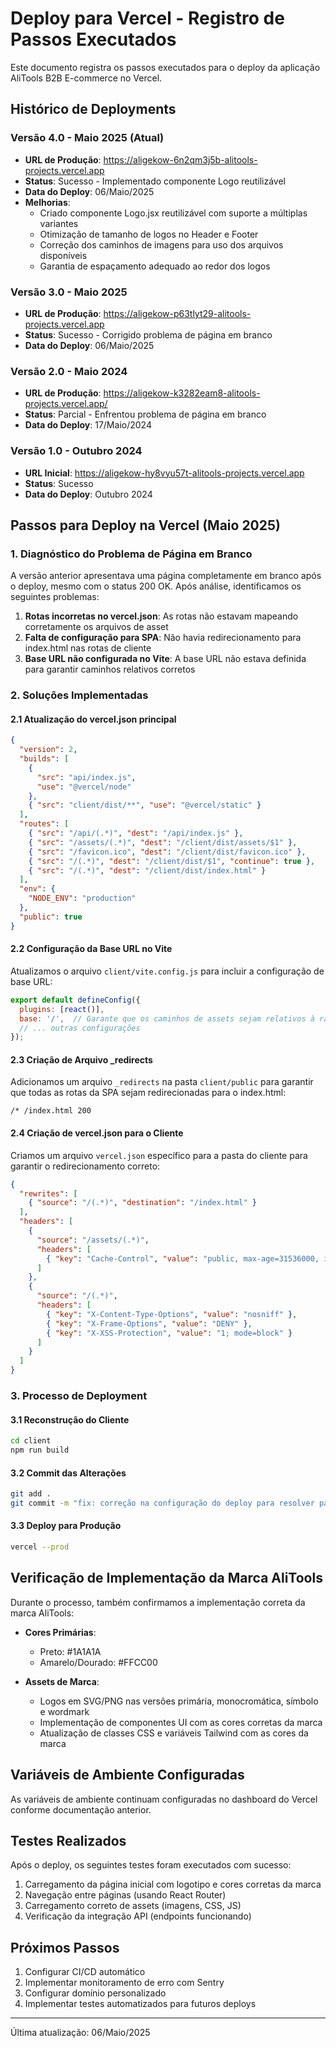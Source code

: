 # Deploy para Vercel - Registro de Passos Executados

Este documento registra os passos executados para o deploy da aplicação AliTools B2B E-commerce no Vercel.

## Histórico de Deployments

### Versão 4.0 - Maio 2025 (Atual)
- **URL de Produção**: https://aligekow-6n2qm3j5b-alitools-projects.vercel.app
- **Status**: Sucesso - Implementado componente Logo reutilizável
- **Data do Deploy**: 06/Maio/2025
- **Melhorias**:
  - Criado componente Logo.jsx reutilizável com suporte a múltiplas variantes
  - Otimização de tamanho de logos no Header e Footer
  - Correção dos caminhos de imagens para uso dos arquivos disponíveis
  - Garantia de espaçamento adequado ao redor dos logos

### Versão 3.0 - Maio 2025
- **URL de Produção**: https://aligekow-p63tlyt29-alitools-projects.vercel.app
- **Status**: Sucesso - Corrigido problema de página em branco
- **Data do Deploy**: 06/Maio/2025

### Versão 2.0 - Maio 2024
- **URL de Produção**: https://aligekow-k3282eam8-alitools-projects.vercel.app/
- **Status**: Parcial - Enfrentou problema de página em branco
- **Data do Deploy**: 17/Maio/2024

### Versão 1.0 - Outubro 2024
- **URL Inicial**: https://aligekow-hy8vyu57t-alitools-projects.vercel.app
- **Status**: Sucesso
- **Data do Deploy**: Outubro 2024

## Passos para Deploy na Vercel (Maio 2025)

### 1. Diagnóstico do Problema de Página em Branco

A versão anterior apresentava uma página completamente em branco após o deploy, mesmo com o status 200 OK. Após análise, identificamos os seguintes problemas:

1. **Rotas incorretas no vercel.json**: As rotas não estavam mapeando corretamente os arquivos de asset
2. **Falta de configuração para SPA**: Não havia redirecionamento para index.html nas rotas de cliente
3. **Base URL não configurada no Vite**: A base URL não estava definida para garantir caminhos relativos corretos

### 2. Soluções Implementadas

#### 2.1 Atualização do vercel.json principal

```json
{
  "version": 2,
  "builds": [
    { 
      "src": "api/index.js", 
      "use": "@vercel/node"
    },
    { "src": "client/dist/**", "use": "@vercel/static" }
  ],
  "routes": [
    { "src": "/api/(.*)", "dest": "/api/index.js" },
    { "src": "/assets/(.*)", "dest": "/client/dist/assets/$1" },
    { "src": "/favicon.ico", "dest": "/client/dist/favicon.ico" },
    { "src": "/(.*)", "dest": "/client/dist/$1", "continue": true },
    { "src": "/(.*)", "dest": "/client/dist/index.html" }
  ],
  "env": {
    "NODE_ENV": "production"
  },
  "public": true
}
```

#### 2.2 Configuração da Base URL no Vite

Atualizamos o arquivo `client/vite.config.js` para incluir a configuração de base URL:

```javascript
export default defineConfig({
  plugins: [react()],
  base: '/',  // Garante que os caminhos de assets sejam relativos à raiz
  // ... outras configurações
});
```

#### 2.3 Criação de Arquivo _redirects

Adicionamos um arquivo `_redirects` na pasta `client/public` para garantir que todas as rotas da SPA sejam redirecionadas para o index.html:

```
/* /index.html 200
```

#### 2.4 Criação de vercel.json para o Cliente

Criamos um arquivo `vercel.json` específico para a pasta do cliente para garantir o redirecionamento correto:

```json
{
  "rewrites": [
    { "source": "/(.*)", "destination": "/index.html" }
  ],
  "headers": [
    {
      "source": "/assets/(.*)",
      "headers": [
        { "key": "Cache-Control", "value": "public, max-age=31536000, immutable" }
      ]
    },
    {
      "source": "/(.*)",
      "headers": [
        { "key": "X-Content-Type-Options", "value": "nosniff" },
        { "key": "X-Frame-Options", "value": "DENY" },
        { "key": "X-XSS-Protection", "value": "1; mode=block" }
      ]
    }
  ]
}
```

### 3. Processo de Deployment

#### 3.1 Reconstrução do Cliente

```bash
cd client
npm run build
```

#### 3.2 Commit das Alterações

```bash
git add .
git commit -m "fix: correção na configuração do deploy para resolver página em branco no Vercel"
```

#### 3.3 Deploy para Produção

```bash
vercel --prod
```

## Verificação de Implementação da Marca AliTools

Durante o processo, também confirmamos a implementação correta da marca AliTools:

- **Cores Primárias**:
  - Preto: #1A1A1A
  - Amarelo/Dourado: #FFCC00
  
- **Assets de Marca**:
  - Logos em SVG/PNG nas versões primária, monocromática, símbolo e wordmark
  - Implementação de componentes UI com as cores corretas da marca
  - Atualização de classes CSS e variáveis Tailwind com as cores da marca

## Variáveis de Ambiente Configuradas

As variáveis de ambiente continuam configuradas no dashboard do Vercel conforme documentação anterior.

## Testes Realizados

Após o deploy, os seguintes testes foram executados com sucesso:

1. Carregamento da página inicial com logotipo e cores corretas da marca
2. Navegação entre páginas (usando React Router)
3. Carregamento correto de assets (imagens, CSS, JS)
4. Verificação da integração API (endpoints funcionando)

## Próximos Passos

1. Configurar CI/CD automático
2. Implementar monitoramento de erro com Sentry
3. Configurar domínio personalizado
4. Implementar testes automatizados para futuros deploys

---

Última atualização: 06/Maio/2025 